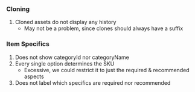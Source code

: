 ### Cloning
1) Cloned assets do not display any history
   - May not be a problem, since clones should always have a suffix
   
### Item Specifics
1) Does not show categoryId nor categoryName
2) Every single option determines the SKU
   - Excessive, we could restrict it to just the required & recommended aspects
3) Does not label which specifics are required nor recommended
